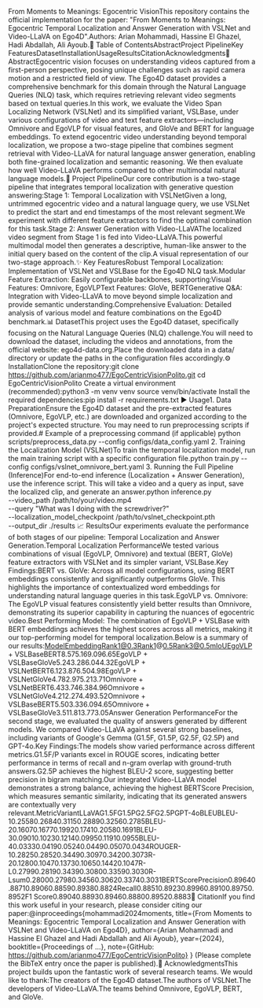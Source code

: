From Moments to Meanings: Egocentric VisionThis repository contains the official implementation for the paper: "From Moments to Meanings: Egocentric Temporal Localization and Answer Generation with VSLNet and Video-LLaVA on Ego4D".Authors: Arian Mohammadi, Hassine El Ghazel, Hadi Abdallah, Ali Ayoub.📖 Table of ContentsAbstractProject PipelineKey FeaturesDatasetInstallationUsageResultsCitationAcknowledgments📜 AbstractEgocentric vision focuses on understanding videos captured from a first-person perspective, posing unique challenges such as rapid camera motion and a restricted field of view. The Ego4D dataset provides a comprehensive benchmark for this domain through the Natural Language Queries (NLQ) task, which requires retrieving relevant video segments based on textual queries.In this work, we evaluate the Video Span Localizing Network (VSLNet) and its simplified variant, VSLBase, under various configurations of video and text feature extractors—including Omnivore and EgoVLP for visual features, and GloVe and BERT for language embeddings. To extend egocentric video understanding beyond temporal localization, we propose a two-stage pipeline that combines segment retrieval with Video-LLaVA for natural language answer generation, enabling both fine-grained localization and semantic reasoning. We then evaluate how well Video-LLaVA performs compared to other multimodal natural language models.🚀 Project PipelineOur core contribution is a two-stage pipeline that integrates temporal localization with generative question answering:Stage 1: Temporal Localization with VSLNetGiven a long, untrimmed egocentric video and a natural language query, we use VSLNet to predict the start and end timestamps of the most relevant segment.We experiment with different feature extractors to find the optimal combination for this task.Stage 2: Answer Generation with Video-LLaVAThe localized video segment from Stage 1 is fed into Video-LLaVA.This powerful multimodal model then generates a descriptive, human-like answer to the initial query based on the content of the clip.A visual representation of our two-stage approach.✨ Key FeaturesRobust Temporal Localization: Implementation of VSLNet and VSLBase for the Ego4D NLQ task.Modular Feature Extraction: Easily configurable backbones, supporting:Visual Features: Omnivore, EgoVLPText Features: GloVe, BERTGenerative Q&A: Integration with Video-LLaVA to move beyond simple localization and provide semantic understanding.Comprehensive Evaluation: Detailed analysis of various model and feature combinations on the Ego4D benchmark.📊 DatasetThis project uses the Ego4D dataset, specifically focusing on the Natural Language Queries (NLQ) challenge.You will need to download the dataset, including the videos and annotations, from the official website: ego4d-data.org.Place the downloaded data in a data/ directory or update the paths in the configuration files accordingly.⚙️ InstallationClone the repository:git clone https://github.com/arianmo477/EgoCentricVisionPolito.git
cd EgoCentricVisionPolito
Create a virtual environment (recommended):python3 -m venv venv
source venv/bin/activate
Install the required dependencies:pip install -r requirements.txt
▶️ Usage1. Data PreparationEnsure the Ego4D dataset and the pre-extracted features (Omnivore, EgoVLP, etc.) are downloaded and organized according to the project's expected structure. You may need to run preprocessing scripts if provided.# Example of a preprocessing command (if applicable)
python scripts/preprocess_data.py --config configs/data_config.yaml
2. Training the Localization Model (VSLNet)To train the temporal localization model, run the main training script with a specific configuration file.python train.py --config configs/vslnet_omnivore_bert.yaml
3. Running the Full Pipeline (Inference)For end-to-end inference (Localization + Answer Generation), use the inference script. This will take a video and a query as input, save the localized clip, and generate an answer.python inference.py \
    --video_path /path/to/your/video.mp4 \
    --query "What was I doing with the screwdriver?" \
    --localization_model_checkpoint /path/to/vslnet_checkpoint.pth \
    --output_dir ./results
📈 ResultsOur experiments evaluate the performance of both stages of our pipeline: Temporal Localization and Answer Generation.Temporal Localization PerformanceWe tested various combinations of visual (EgoVLP, Omnivore) and textual (BERT, GloVe) feature extractors with VSLNet and its simpler variant, VSLBase.Key Findings:BERT vs. GloVe: Across all model configurations, using BERT embeddings consistently and significantly outperforms GloVe. This highlights the importance of contextualized word embeddings for understanding natural language queries in this task.EgoVLP vs. Omnivore: The EgoVLP visual features consistently yield better results than Omnivore, demonstrating its superior capability in capturing the nuances of egocentric video.Best Performing Model: The combination of EgoVLP + VSLBase with BERT embeddings achieves the highest scores across all metrics, making it our top-performing model for temporal localization.Below is a summary of our results:ModelEmbeddingRank1@0.3Rank1@0.5Rank3@0.5mIoUEgoVLP + VSLBaseBERT8.575.169.096.65EgoVLP + VSLBaseGloVe5.243.286.044.32EgoVLP + VSLNetBERT6.123.876.504.98EgoVLP + VSLNetGloVe4.782.975.213.71Omnivore + VSLNetBERT6.433.746.384.96Omnivore + VSLNetGloVe4.212.274.493.52Omnivore + VSLBaseBERT5.503.336.094.65Omnivore + VSLBaseGloVe3.511.813.773.05Answer Generation PerformanceFor the second stage, we evaluated the quality of answers generated by different models. We compared Video-LLaVA against several strong baselines, including variants of Google's Gemma (G1.5F, G1.5P, G2.5F, G2.5P) and GPT-4o.Key Findings:The models show varied performance across different metrics.G1.5F/P variants excel in ROUGE scores, indicating better performance in terms of recall and n-gram overlap with ground-truth answers.G2.5P achieves the highest BLEU-2 score, suggesting better precision in bigram matching.Our integrated Video-LLaVA model demonstrates a strong balance, achieving the highest BERTScore Precision, which measures semantic similarity, indicating that its generated answers are contextually very relevant.MetricVariantLLaVAG1.5FG1.5PG2.5FG2.5PGPT-4oBLEUBLEU-10.25580.26840.31150.28890.32560.2785BLEU-20.16070.16770.19920.17410.20580.1691BLEU-30.09010.10230.12140.09950.11910.0955BLEU-40.03330.04190.05240.04490.05070.0434ROUGER-10.28250.28520.34490.30970.34200.3073R-20.12800.10470.13730.10650.14420.1047R-L0.27990.28190.34390.30800.33590.3030R-Lsum0.28000.27980.34560.30620.33740.3031BERTScorePrecision0.89640.88710.89060.88590.89380.8824Recall0.88510.89230.89960.89100.89750.8952F1 Score0.89040.88930.89460.88800.89520.8883📜 CitationIf you find this work useful in your research, please consider citing our paper:@inproceedings{mohammadi2024moments,
  title={From Moments to Meanings: Egocentric Temporal Localization and Answer Generation with VSLNet and Video-LLaVA on Ego4D},
  author={Arian Mohammadi and Hassine El Ghazel and Hadi Abdallah and Ali Ayoub},
  year={2024},
  booktitle={Proceedings of ...},
  note={GitHub: https://github.com/arianmo477/EgoCentricVisionPolito}
}
(Please complete the BibTeX entry once the paper is published).🙏 AcknowledgmentsThis project builds upon the fantastic work of several research teams. We would like to thank:The creators of the Ego4D dataset.The authors of VSLNet.The developers of Video-LLaVA.The teams behind Omnivore, EgoVLP, BERT, and GloVe.
